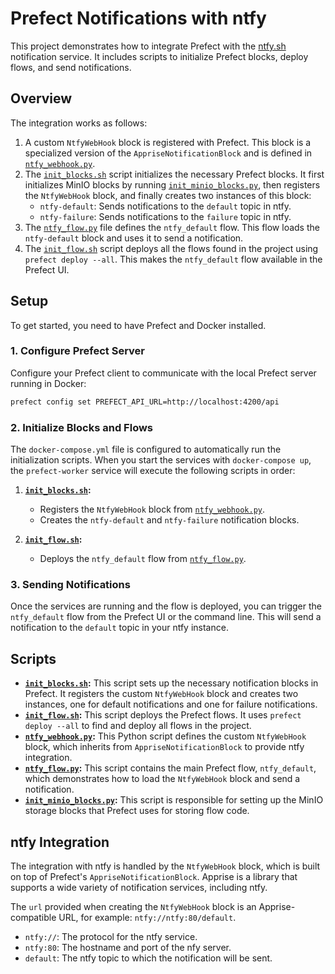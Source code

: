 # Prefect Notifications with ntfy

This project demonstrates how to integrate Prefect with the [ntfy.sh](https://ntfy.sh/) notification service. It includes scripts to initialize Prefect blocks, deploy flows, and send notifications.

## Overview

The integration works as follows:

1.  A custom `NtfyWebHook` block is registered with Prefect. This block is a specialized version of the `AppriseNotificationBlock` and is defined in [`ntfy_webhook.py`](ntfy_webhook.py).
2.  The [`init_blocks.sh`](init_blocks.sh) script initializes the necessary Prefect blocks. It first initializes MinIO blocks by running [`init_minio_blocks.py`](init_minio_blocks.py), then registers the `NtfyWebHook` block, and finally creates two instances of this block:
    *   `ntfy-default`: Sends notifications to the `default` topic in ntfy.
    *   `ntfy-failure`: Sends notifications to the `failure` topic in ntfy.
3.  The [`ntfy_flow.py`](ntfy_flow.py) file defines the `ntfy_default` flow. This flow loads the `ntfy-default` block and uses it to send a notification.
4.  The [`init_flow.sh`](init_flow.sh) script deploys all the flows found in the project using `prefect deploy --all`. This makes the `ntfy_default` flow available in the Prefect UI.

## Setup

To get started, you need to have Prefect and Docker installed.

### 1. Configure Prefect Server

Configure your Prefect client to communicate with the local Prefect server running in Docker:

```bash
prefect config set PREFECT_API_URL=http://localhost:4200/api
```

### 2. Initialize Blocks and Flows

The `docker-compose.yml` file is configured to automatically run the initialization scripts. When you start the services with `docker-compose up`, the `prefect-worker` service will execute the following scripts in order:

1.  **[`init_blocks.sh`](init_blocks.sh:1):**
    *   Registers the `NtfyWebHook` block from [`ntfy_webhook.py`](prefect/ntfy_webhook.py:1).
    *   Creates the `ntfy-default` and `ntfy-failure` notification blocks.

2.  **[`init_flow.sh`](init_flow.sh:1):**
    *   Deploys the `ntfy_default` flow from [`ntfy_flow.py`](prefect/ntfy_flow.py:1).

### 3. Sending Notifications

Once the services are running and the flow is deployed, you can trigger the `ntfy_default` flow from the Prefect UI or the command line. This will send a notification to the `default` topic in your ntfy instance.

## Scripts

*   **[`init_blocks.sh`](init_blocks.sh:1):** This script sets up the necessary notification blocks in Prefect. It registers the custom `NtfyWebHook` block and creates two instances, one for default notifications and one for failure notifications.
*   **[`init_flow.sh`](init_flow.sh:1):** This script deploys the Prefect flows. It uses `prefect deploy --all` to find and deploy all flows in the project.
*   **[`ntfy_webhook.py`](ntfy_webhook.py:1):** This Python script defines the custom `NtfyWebHook` block, which inherits from `AppriseNotificationBlock` to provide ntfy integration.
*   **[`ntfy_flow.py`](ntfy_flow.py:1):** This script contains the main Prefect flow, `ntfy_default`, which demonstrates how to load the `NtfyWebHook` block and send a notification.
*   **[`init_minio_blocks.py`](init_minio_blocks.py:1):** This script is responsible for setting up the MinIO storage blocks that Prefect uses for storing flow code.

## ntfy Integration

The integration with ntfy is handled by the `NtfyWebHook` block, which is built on top of Prefect's `AppriseNotificationBlock`. Apprise is a library that supports a wide variety of notification services, including ntfy.

The `url` provided when creating the `NtfyWebHook` block is an Apprise-compatible URL, for example: `ntfy://ntfy:80/default`.

*   `ntfy://`: The protocol for the ntfy service.
*   `ntfy:80`: The hostname and port of the nfy server.
*   `default`: The ntfy topic to which the notification will be sent.
